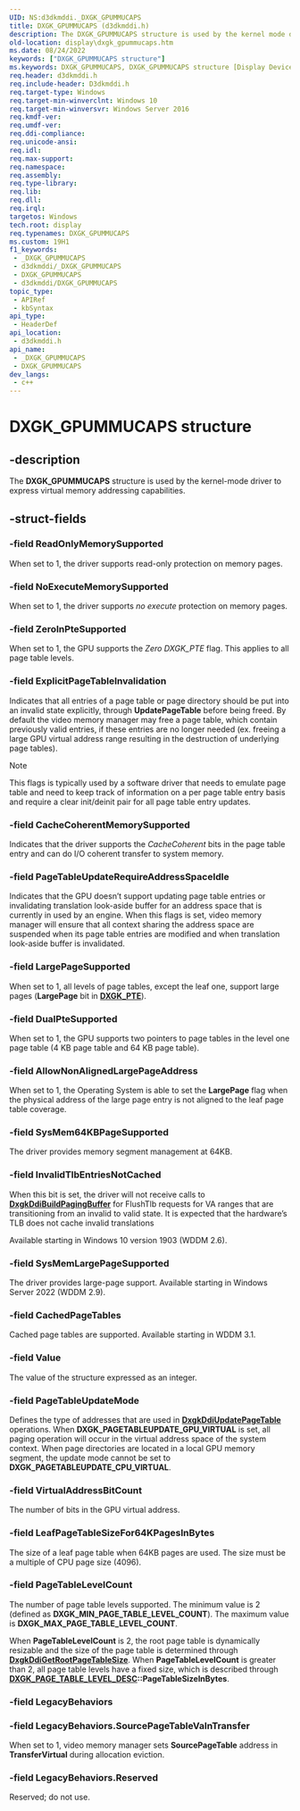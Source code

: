 ```yaml
---
UID: NS:d3dkmddi._DXGK_GPUMMUCAPS
title: DXGK_GPUMMUCAPS (d3dkmddi.h)
description: The DXGK_GPUMMUCAPS structure is used by the kernel mode driver to express virtual memory addressing capabilities.
old-location: display\dxgk_gpummucaps.htm
ms.date: 08/24/2022
keywords: ["DXGK_GPUMMUCAPS structure"]
ms.keywords: DXGK_GPUMMUCAPS, DXGK_GPUMMUCAPS structure [Display Devices], _DXGK_GPUMMUCAPS, d3dkmddi/DXGK_GPUMMUCAPS, display.dxgk_gpummucaps
req.header: d3dkmddi.h
req.include-header: D3dkmddi.h
req.target-type: Windows
req.target-min-winverclnt: Windows 10
req.target-min-winversvr: Windows Server 2016
req.kmdf-ver: 
req.umdf-ver: 
req.ddi-compliance: 
req.unicode-ansi: 
req.idl: 
req.max-support: 
req.namespace: 
req.assembly: 
req.type-library: 
req.lib: 
req.dll: 
req.irql: 
targetos: Windows
tech.root: display
req.typenames: DXGK_GPUMMUCAPS
ms.custom: 19H1
f1_keywords:
 - _DXGK_GPUMMUCAPS
 - d3dkmddi/_DXGK_GPUMMUCAPS
 - DXGK_GPUMMUCAPS
 - d3dkmddi/DXGK_GPUMMUCAPS
topic_type:
 - APIRef
 - kbSyntax
api_type:
 - HeaderDef
api_location:
 - d3dkmddi.h
api_name:
 - _DXGK_GPUMMUCAPS
 - DXGK_GPUMMUCAPS
dev_langs:
 - c++
---
```


# DXGK_GPUMMUCAPS structure

## -description

The **DXGK_GPUMMUCAPS** structure is used by the kernel-mode driver to express virtual memory addressing capabilities.

## -struct-fields

### -field ReadOnlyMemorySupported

When set to 1, the driver supports read-only protection on memory pages.

### -field NoExecuteMemorySupported

When set to 1, the driver supports *no execute* protection on memory pages.

### -field ZeroInPteSupported

When set to 1, the GPU supports the *Zero DXGK_PTE* flag. This applies to all page table levels.

### -field ExplicitPageTableInvalidation

Indicates that all entries of a page table or page directory should be put into an invalid state explicitly, through **UpdatePageTable** before being freed. By default the video memory manager may free a page table, which contain previously valid entries, if these entries are no longer needed (ex. freeing a large GPU virtual address range resulting in the destruction of underlying page tables).

> [!NOTE]
> This flags is typically used by a software driver that needs to emulate page table and need to keep track of information on a per page table entry basis and require a clear init/deinit pair for all page table entry updates.

### -field CacheCoherentMemorySupported

Indicates that the driver supports the *CacheCoherent* bits in the page table entry and can do I/O coherent transfer to system memory.

### -field PageTableUpdateRequireAddressSpaceIdle

Indicates that the GPU doesn’t support updating page table entries or invalidating translation look-aside buffer for an address space that is currently in used by an engine. When this flags is set, video memory manager will ensure that all context sharing the address space are suspended when its page table entries are modified and when translation look-aside buffer is invalidated.

### -field LargePageSupported

When set to 1, all levels of page tables, except the leaf one, support large pages (**LargePage** bit in [**DXGK_PTE**](../d3dukmdt/ns-d3dukmdt-_dxgk_pte.md)).

### -field DualPteSupported

When set to 1, the GPU supports two pointers to page tables in the level one page table (4 KB page table and 64 KB page table).

### -field AllowNonAlignedLargePageAddress

When set to 1, the Operating System is able to set the **LargePage** flag when the physical address of the large page entry is not aligned to the leaf page table coverage.

### -field SysMem64KBPageSupported

The driver provides memory segment management at 64KB.

### -field InvalidTlbEntriesNotCached

When this bit is set, the driver will not receive calls to [**DxgkDdiBuildPagingBuffer**](nc-d3dkmddi-dxgkddi_buildpagingbuffer.md) for FlushTlb requests for VA ranges that are transitioning from an invalid to valid state. It is expected that the hardware’s TLB does not cache invalid translations

Available starting in Windows 10 version 1903 (WDDM 2.6).

### -field SysMemLargePageSupported

The driver provides large-page support. Available starting in Windows Server 2022 (WDDM 2.9).

### -field CachedPageTables

Cached page tables are supported. Available starting in WDDM 3.1.

### -field Value

The value of the structure expressed as an integer.

### -field PageTableUpdateMode

Defines the type of addresses that are used in [**DxgkDdiUpdatePageTable**](/windows-hardware/drivers/display/dxgkddiupdatepagetable) operations. When **DXGK_PAGETABLEUPDATE_GPU_VIRTUAL** is set, all paging operation will occur in the virtual address space of the system context. When page directories are located in a local GPU memory segment, the update mode cannot be set to **DXGK_PAGETABLEUPDATE_CPU_VIRTUAL**.

### -field VirtualAddressBitCount

The number of bits in the GPU virtual address.

### -field LeafPageTableSizeFor64KPagesInBytes

The size of a leaf page table when 64KB pages are used. The size must be a multiple of CPU page size (4096).

### -field PageTableLevelCount

The number of page table levels supported. The minimum value is 2 (defined as **DXGK_MIN_PAGE_TABLE_LEVEL_COUNT**). The maximum value is **DXGK_MAX_PAGE_TABLE_LEVEL_COUNT**.

When **PageTableLevelCount** is 2, the root page table is dynamically resizable and the size of the page table is determined through [**DxgkDdiGetRootPageTableSize**](nc-d3dkmddi-dxgkddi_getrootpagetablesize.md). When **PageTableLevelCount** is greater than 2, all page table levels have a fixed size, which is described through [**DXGK_PAGE_TABLE_LEVEL_DESC**](ns-d3dkmddi-_dxgk_page_table_level_desc.md)**::PageTableSizeInBytes**.

### -field LegacyBehaviors

### -field LegacyBehaviors.SourcePageTableVaInTransfer

When set to 1, video memory manager sets **SourcePageTable** address in **TransferVirtual** during allocation eviction.

### -field LegacyBehaviors.Reserved

Reserved; do not use.
